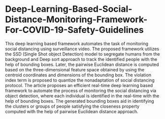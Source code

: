 # Deep-Learning-Based-Social-Distance-Monitoring-Framework-For-COVID-19-Safety-Guidelines
This deep learning based framework automates the task of monitoring social distancing using surveillance video. The proposed framework utilizes the SSD (Single Shot object Detection) model to segregate humans from the background and Deep sort approach to track the identified people with the help of bounding boxes. Later, the pairwise Euclidean distance is computed based on the three-dimensional feature space obtained by using the centroid coordinates and dimensions of the bounding box. The violation index term is proposed to quantize the nonadaptation of social distancing protocol. The article proposes an efficient real-time deep learning based framework to automate the process of monitoring the social distancing via object detection, where each individual is identified in the real-time with the help of bounding boxes. The generated bounding boxes aid in identifying the clusters or groups of people satisfying the closeness property computed with the help of pairwise Euclidean distance approach.
